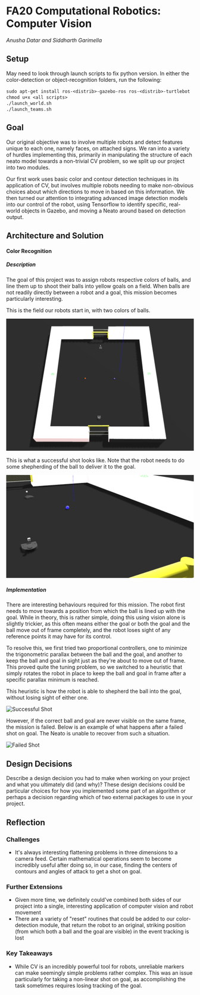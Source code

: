 # FA20 Computational Robotics: Computer Vision
*Anusha Datar and Siddharth Garimella*

## Setup

May need to look through launch scripts to fix python version. In either the color-detection or object-recognition folders, run the following:
```
sudo apt-get install ros-<distrib>-gazebo-ros ros-<distrib>-turtlebot
chmod u+x <all scripts>
./launch_world.sh
./launch_teams.sh
```

## Goal
Our original objective was to involve multiple robots and detect features unique to each one, namely faces, on attached signs. We ran into a variety of hurdles implementing this, primarily in manipulating the structure of each neato model towards a non-trivial CV problem, so we split up our project into two modules. 

Our first work uses basic color and contour detection techniques in its application of CV, but involves multiple robots needing to make non-obvious choices about which directions to move in based on this information. We then turned our attention to integrating advanced image detection models into our control of the robot, using Tensorflow to identify specific, real-world objects in Gazebo, and moving a Neato around based on detection output.

## Architecture and Solution

#### Color Recognition
##### Description
The goal of this project was to assign robots respective colors of balls, and line them up to shoot their balls into yellow goals on a field. When balls are not readily directly between a robot and a goal, this mission becomes particularly interesting.

This is the field our robots start in, with two colors of balls.

![Field](assets/color-detection/field)

This is what a successful shot looks like. Note that the robot needs to do some shepherding of the ball to deliver it to the goal.

![Goal View](assets/color-detection/goal_view.gif)

##### Implementation
There are interesting behaviours required for this mission. The robot first needs to move towards a position from which the ball is lined up with the goal. While in theory, this is rather simple, doing this using vision alone is slightly trickier, as this often means either the goal or both the goal and the ball move out of frame completely, and the robot loses sight of any reference points it may have for its control. 

To resolve this, we first tried two proportional controllers, one to minimize the trigonometric parallax between the ball and the goal, and another to keep the ball and goal in sight just as they're about to move out of frame. This proved quite the tuning problem, so we switched to a heuristic that simply rotates the robot in place to keep the ball and goal in frame after a specific parallax minimum is reached.

This heuristic is how the robot is able to shepherd the ball into the goal, without losing sight of either one.

![Successful Shot](assets/color-detection/shot_success.gif)

However, if the correct ball and goal are never visible on the same frame, the mission is failed. Below is an example of what happens after a failed shot on goal. The Neato is unable to recover from such a situation.

![Failed Shot](assets/color-detection/shot_failure.gif)

## Design Decisions
Describe a design decision you had to make when working on your project and what you ultimately did (and why)? These design decisions could be particular choices for how you implemented some part of an algorithm or perhaps a decision regarding which of two external packages to use in your project.

## Reflection

### Challenges
- It's always interesting flattening problems in three dimensions to a camera feed. Certain mathematical operations seem to become incredibly useful after doing so, in our case, finding the centers of contours and angles of attack to get a shot on goal.

### Further Extensions
- Given more time, we definitely could've combined both sides of our project into a single, interesting application of computer vision and robot movement
- There are a variety of "reset" routines that could be added to our color-detection module, that return the robot to an original, striking position (from which both a ball and the goal are visible) in the event tracking is lost

### Key Takeaways
- While CV is an incredibly powerful tool for robots, unreliable markers can make seemingly simple problems rather complex. This was an issue particularly for taking a non-linear shot on goal, as accomplishing the task sometimes requires losing tracking of the goal.
